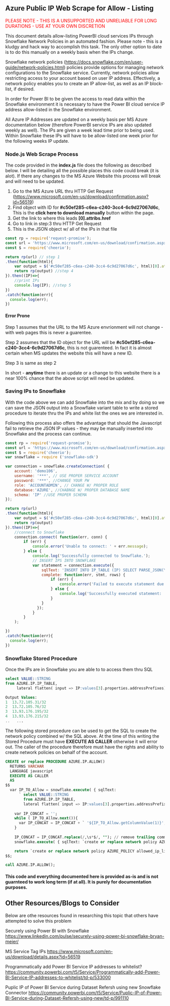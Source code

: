 ## Azure Public IP Web Scrape for Allow - Listing
<p style='color:red'>PLEASE NOTE - THIS IS A UNSUPPORTED AND UNRELIABLE FOR LONG DURATIONS - USE AT YOUR OWN DISCRETION</p>


This document details allow-listing PowerBI cloud services IPs through Snowflake Network Policies in an automated fashion. Please note - this is a kludgy and hack way to accomplish this task. The only other option to date is to do this manually on a weekly basis when the IPs change. 


Snowflake network policies (https://docs.snowflake.com/en/user-guide/network-policies.html) policies provide options for managing network configurations to the Snowflake service. Currently, network policies allow restricting access to your account based on user IP address. Effectively, a network policy enables you to create an IP allow-list, as well as an IP block-list, if desired.


In order for Power BI to be given the access to read data within the Snowflake environment it is necessary to have the Power BI cloud service IP address allow-listed in the Snowflake environment. 


All Azure IP Addresses are updated on a weekly basis per MS Azure documentation below (therefore PowerBI service IPs are also updated weekly as well). The IPs are given a week lead time prior to being used. Within Snowflake these IPs will have to be allow-listed one week prior for the following weeks IP update.

### Node.js Web Scrape Process
The code provided in the <b>index.js</b> file does the following as described below. I will be detailing all the possible places this code could break (it is alot). If there any changes to the MS Azure Website this process will break and will need to be updated.

1) Go to the MS Azure URL thru HTTP Get Request (https://www.microsoft.com/en-us/download/confirmation.aspx?id=56519)
2) Find object with ID for <b>#c50ef285-c6ea-c240-3cc4-6c9d27067d6c</b>, This is the <b>click here to download manually</b> button within the page.
3) Get the link to where this leads <b>[0].attribs.href</b>
4) Go to link in step:3 thru HTTP Get Request
5) This is the JSON object w/ all of the IPs in that file

```javascript
const rp = require('request-promise');
const url = 'https://www.microsoft.com/en-us/download/confirmation.aspx?id=56519';
const $ = require('cheerio');

return rp(url) // step 1
.then(function(html){
    var output = $('#c50ef285-c6ea-c240-3cc4-6c9d27067d6c', html)[0].attribs.href; // step 2 & 3
    return rp(output) //step 4
}).then((IP)=>{
    //print IPs
    console.log(IP); //step 5
})
.catch(function(err){
  console.log(err);
})
```

#### Error Prone
Step 1 assumes that the URL to the MS Azure envrionment will not change - with web pages this is never a guarentee.

Step 2 assumes that the ID object for the URL will be <b>#c50ef285-c6ea-c240-3cc4-6c9d27067d6c</b>, this is not guarenteed. In fact it is almost certain when MS updates the website this will have a new ID.

Step 3 is same as step 2

In short - <b>anytime</b> there is an update or a change to this website there is a near 100% chance that the above script will need be updated.

### Saving IPs to Snowflake
With the code above we can add Snowflake into the mix and by doing so we can save the JSON output into a Snowflake variant table to write a stored procedure to iterate thru the IPs and white list the ones we are interested in.

Following this process also offers the advantage that should the Javascript fail to retrieve the JSON IP values - they may be manually inserted into Snowflake and the process can continue.

```javascript
const rp = require('request-promise');
const url = 'https://www.microsoft.com/en-us/download/confirmation.aspx?id=56519';
const $ = require('cheerio');
var snowflake = require ('snowflake-sdk')

var connection = snowflake.createConnection( {
    account: 'demo106',
    username: '***', // USE PROPER SERVICE ACCOUNT
    password: '***', //CHANGE YOUR PW
    role: 'ACCOUNTADMIN', // CHANGE W/ PROPER ROLE
    database:'AZURE', //CHABNGE W/ PROPER DATABASE NAME
    schema: 'IP' //USE PROPER SCHEMA
});

return rp(url)
.then(function(html){
    var output = $('#c50ef285-c6ea-c240-3cc4-6c9d27067d6c', html)[0].attribs.href; 
    return rp(output)
}).then((IP)=>{
    //connect to Snowflake
    connection.connect( function(err, conn) {
        if (err) {
            console.error('Unable to connect: ' + err.message);
        } else {
            console.log('Successfully connected to Snowflake.');
            // INSERT IPS INTO SNOWFLAKE
            var statement = connection.execute({
                sqlText: 'INSERT INTO IP_TABLE (IP) SELECT PARSE_JSON(\''+IP+'\')', // CHANGE FOR PROPER TABLE NAME
                complete: function(err, stmt, rows) {
                    if (err) {
                        console.error('Failed to execute statement due to the following error: ' + err.message);
                    } else {
                        console.log('Successfully executed statement: ' + stmt.getSqlText());
                    }
                }
              });
            }
        }
    );

})
.catch(function(err){
  console.log(err);
})
```

### Snowflake Stored Procedure
Once the IPs are in Snowflake you are able to to access them thru SQL
```SQL
select VALUE::STRING
from AZURE.IP.IP_TABLE,
     lateral flatten( input => IP:values[3].properties.addressPrefixes);

Output Values:
1  13.72.105.31/32
2  13.72.105.76/32
3  13.93.176.195/32
4  13.93.176.215/32
..   ...
```

The following stored procedure can be used to get the SQL to create the network policy combined w/ the SQL above. At the time of this writing the Stored Procedure must have <b>EXECUTE AS CALLER</B> otherwise it will error out. The caller of the procedure therefore must have the rights and ability to create network policies on behalf of the account.


```SQL
CREATE or replace PROCEDURE AZURE.IP.ALLOW()
  RETURNS VARCHAR
  LANGUAGE javascript
  EXECUTE AS CALLER
  AS
$$
  var IP_TO_Allow = snowflake.execute( { sqlText: 
      ` select VALUE::STRING
        from AZURE.IP.IP_TABLE,
        lateral flatten( input => IP:values[3].properties.addressPrefixes) `} );
    
    var IP_CONCAT = '';
    while ( IP_TO_Allow.next()){
      var IP_CONCAT = IP_CONCAT + ` '${IP_TO_Allow.getColumnValue(1)}', `;
    }
    
    IP_CONCAT = IP_CONCAT.replace(/,\s*$/, ""); // remove trailing comma
    snowflake.execute( { sqlText: `create or replace network policy AZURE_POLICY allowed_ip_list=( ${IP_CONCAT})` } );

    return `create or replace network policy AZURE_POLICY allowed_ip_list=( ${IP_CONCAT})`;
$$;

call AZURE.IP.ALLOW();
```

#### This code and everything documented here is provided as-is and is not guarnteed to work long term (if at all). It is purely for documentation purposes.

## Other Resources/Blogs to Consider
Below are othe resources found in researching this topic that others have attempted to solve this problem

Securely using Power BI with Snowflake
https://www.linkedin.com/pulse/securely-using-power-bi-snowflake-bryan-meier/

MS Service Tag IPs 
https://www.microsoft.com/en-us/download/details.aspx?id=56519

Programmatically add Power BI Service IP addresses to whitelist? 
https://community.powerbi.com/t5/Service/Programmatically-add-Power-BI-Service-IP-addresses-to-whitelist/td-p/533000

Puplic IP of Power BI Service during Dataset Refersh using new Snowflake Connector 
https://community.powerbi.com/t5/Service/Puplic-IP-of-Power-BI-Service-during-Dataset-Refersh-using-new/td-p/991110

